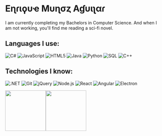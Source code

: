 <h1>Eɳɾιϙυҽ Mυɳσȥ Aɠυιʅαɾ</h1>

I am currently completing my Bachelors in Computer Science. And when I am not working, you'll find me reading a sci-fi novel.

## Languages I use:

![C#](https://img.shields.io/badge/-CSharp-000000?style=flat&logo=CSharp)
![JavaScript](https://img.shields.io/badge/-JavaScript-000000?style=flat&logo=javascript)
![HTML5](https://img.shields.io/badge/-HTML5-000000?style=flat&logo=HTML5)
![Java](https://img.shields.io/badge/-Java-000000?style=flat&logo=Java&logoColor=007396)
![Python](https://img.shields.io/badge/-Python-000000?style=flat&logo=python)
![SQL](https://img.shields.io/badge/-SQL-000000?style=flat&logo=MySQL)
![C++](https://img.shields.io/badge/-C++-000000?style=flat&logo=C%2B%2B&logoColor=00599C)

## Technologies I know:

![.NET](https://img.shields.io/badge/-DotNet-000000?style=flat&logo=dotNet&logoColor=0769AD)
![Git](https://img.shields.io/badge/-Git-000000?style=flat&logo=git&logoColor=F05032)
![jQuery](https://img.shields.io/badge/-jQuery-000000?style=flat&logo=jQuery&logoColor=0769AD)
![Node.js](https://img.shields.io/badge/-Node.js-000000?style=flat&logo=node.js&logoColor=339933)
![React](https://img.shields.io/badge/-React-000000?style=flat&logo=React&logoColor=61DAFB)
![Angular](https://img.shields.io/badge/-Angular-000000?style=flat&logo=Angular&logoColor=61DAFB)
![Electron](https://img.shields.io/badge/-Electron-000000?style=flat&logo=Electron&logoColor=FFFFFF)


<img align="" height='130px' src="https://github-readme-stats.vercel.app/api?username=EnriqueAguilar65&hide_title=true&show_icons=true&include_all_commits=true&line_height=21&bg_color=0,EC6C6C,FFD479,FFFC79,73FA79&theme=graywhite" /><img align="" height='130px' src="https://github-readme-stats.vercel.app/api/top-langs/?username=EnriqueAguilar65&hide_title=true&layout=compact&bg_color=0,73FA79,73FDFF,D783FF&theme=graywhite" />
